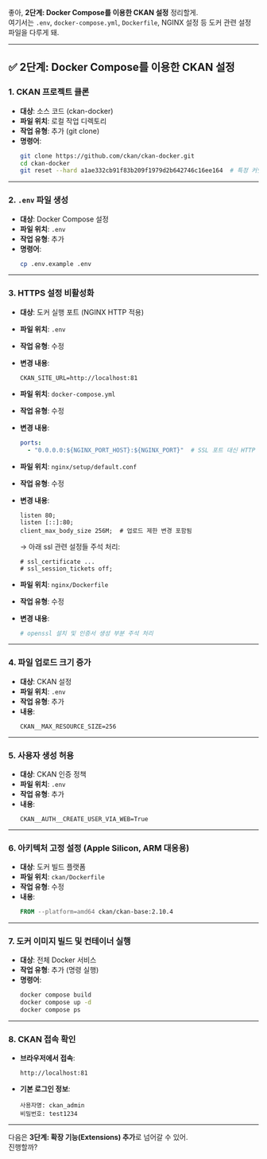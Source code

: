 좋아, **2단계: Docker Compose를 이용한 CKAN 설정** 정리할게.  
여기서는 `.env`, `docker-compose.yml`, `Dockerfile`, NGINX 설정 등 도커 관련 설정 파일을 다루게 돼.

---

## ✅ 2단계: Docker Compose를 이용한 CKAN 설정

### 1. CKAN 프로젝트 클론  
- **대상**: 소스 코드 (ckan-docker)  
- **파일 위치**: 로컬 작업 디렉토리  
- **작업 유형**: 추가 (git clone)  
- **명령어**:
  ```bash
  git clone https://github.com/ckan/ckan-docker.git
  cd ckan-docker
  git reset --hard a1ae332cb91f83b209f1979d2b642746c16ee164  # 특정 커밋으로 고정
  ```

---

### 2. `.env` 파일 생성  
- **대상**: Docker Compose 설정  
- **파일 위치**: `.env`  
- **작업 유형**: 추가  
- **명령어**:
  ```bash
  cp .env.example .env
  ```

---

### 3. HTTPS 설정 비활성화  
- **대상**: 도커 실행 포트 (NGINX HTTP 적용)  
- **파일 위치**: `.env`  
- **작업 유형**: 수정  
- **변경 내용**:
  ```env
  CKAN_SITE_URL=http://localhost:81
  ```

- **파일 위치**: `docker-compose.yml`  
- **작업 유형**: 수정  
- **변경 내용**:
  ```yaml
  ports:
    - "0.0.0.0:${NGINX_PORT_HOST}:${NGINX_PORT}"  # SSL 포트 대신 HTTP 사용
  ```

- **파일 위치**: `nginx/setup/default.conf`  
- **작업 유형**: 수정  
- **변경 내용**:
  ```nginx
  listen 80;
  listen [::]:80;
  client_max_body_size 256M;  # 업로드 제한 변경 포함됨
  ```
  → 아래 ssl 관련 설정들 주석 처리:
  ```nginx
  # ssl_certificate ...
  # ssl_session_tickets off;
  ```

- **파일 위치**: `nginx/Dockerfile`  
- **작업 유형**: 수정  
- **변경 내용**:
  ```Dockerfile
  # openssl 설치 및 인증서 생성 부분 주석 처리
  ```

---

### 4. 파일 업로드 크기 증가  
- **대상**: CKAN 설정  
- **파일 위치**: `.env`  
- **작업 유형**: 추가  
- **내용**:
  ```env
  CKAN__MAX_RESOURCE_SIZE=256
  ```

---

### 5. 사용자 생성 허용  
- **대상**: CKAN 인증 정책  
- **파일 위치**: `.env`  
- **작업 유형**: 추가  
- **내용**:
  ```env
  CKAN__AUTH__CREATE_USER_VIA_WEB=True
  ```

---

### 6. 아키텍처 고정 설정 (Apple Silicon, ARM 대응용)  
- **대상**: 도커 빌드 플랫폼  
- **파일 위치**: `ckan/Dockerfile`  
- **작업 유형**: 수정  
- **내용**:
  ```dockerfile
  FROM --platform=amd64 ckan/ckan-base:2.10.4
  ```

---

### 7. 도커 이미지 빌드 및 컨테이너 실행  
- **대상**: 전체 Docker 서비스  
- **작업 유형**: 추가 (명령 실행)  
- **명령어**:
  ```bash
  docker compose build
  docker compose up -d
  docker compose ps
  ```

---

### 8. CKAN 접속 확인  
- **브라우저에서 접속**:  
  ```
  http://localhost:81
  ```
- **기본 로그인 정보**:  
  ```
  사용자명: ckan_admin
  비밀번호: test1234
  ```

---

다음은 **3단계: 확장 기능(Extensions) 추가**로 넘어갈 수 있어.  
진행할까?